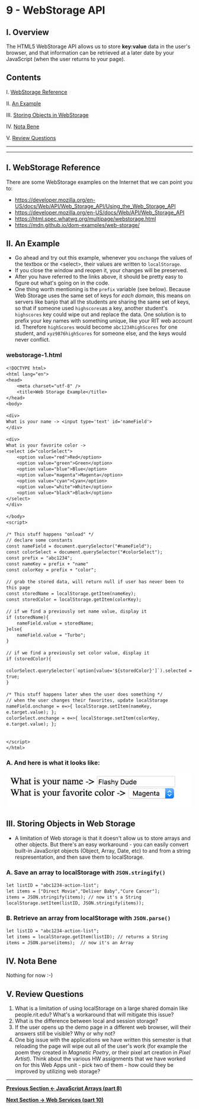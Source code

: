 # 9 - WebStorage API

## I. Overview
The HTML5 WebStorage API allows us to store **key:value** data in the user's browser, and that information can be retrieved at a later date by your JavaScript (when the user returns to your page).

## Contents
<!--- Local Navigation --->
I. [WebStorage Reference](#section1)

II. [An Example](#section2)

III. [Storing Objects in WebStorage](#section3)

IV. [Nota Bene](#section4)

V. [Review Questions](#section5)

<hr><hr>

## I. <a id="section1">WebStorage Reference
There are some WebStorage examples on the Internet that we can point you to:

- https://developer.mozilla.org/en-US/docs/Web/API/Web_Storage_API/Using_the_Web_Storage_API
- https://developer.mozilla.org/en-US/docs/Web/API/Web_Storage_API
- https://html.spec.whatwg.org/multipage/webstorage.html
- https://mdn.github.io/dom-examples/web-storage/


## II. <a id="section2">An Example

- Go ahead and try out this example, whenever you `onchange` the values of the textbox or the &lt;select>, their values are written to `localStorage`. 
- If you close the window and reopen it, your changes will be preserved.  
- After you have referred to the links above, it should be pretty easy to figure out what's going on in the code.
- One thing worth mentioning is the `prefix` variable (see below). Because Web Storage uses the same set of keys for *each domain*, this means on servers like banjo that all the students are sharing the same set of keys, so that if someone used `highscores`as a key, another student's `highscores` key could wipe out and replace the data. One solution is to prefix your key names with something unique, like your RIT web account id. Therefore `highScores` would become `abc1234highScores` for one student, and `xyz9876highScores` for someone else, and the keys would never conflict.

### webstorage-1.html
```
<!DOCTYPE html>
<html lang="en">
<head>
	<meta charset="utf-8" />
	<title>Web Storage Example</title>
</head>
<body>

<div>
What is your name -> <input type='text' id='nameField'>
</div>

<div>
What is your favorite color -> 
<select id="colorSelect">
	<option value="red">Red</option>
	<option value="green">Green</option>
	<option value="blue">Blue</option>
	<option value="magenta">Magenta</option>
	<option value="cyan">Cyan</option>
	<option value="white">White</option>
	<option value="black">Black</option>
</select>
</div>

</body>
<script>

/* This stuff happens "onload" */
// declare some constants
const nameField = document.querySelector("#nameField");
const colorSelect = document.querySelector("#colorSelect");
const prefix = "abc1234";
const nameKey = prefix + "name"
const colorKey = prefix + "color";

// grab the stored data, will return null if user has never been to this page
const storedName = localStorage.getItem(nameKey);
const storedColor = localStorage.getItem(colorKey);

// if we find a previously set name value, display it
if (storedName){
	nameField.value = storedName;
}else{
	nameField.value = "Turbo";
}

// if we find a previously set color value, display it
if (storedColor){
	colorSelect.querySelector(`option[value='${storedColor}']`).selected = true;
}

/* This stuff happens later when the user does something */
// when the user changes their favorites, update localStorage
nameField.onchange = e=>{ localStorage.setItem(nameKey, e.target.value); };
colorSelect.onchange = e=>{ localStorage.setItem(colorKey, e.target.value); };


</script>
</html>
```

### A. And here is what it looks like:

![Web Page](_images/web-storage-1.jpg)


## III. <a id="section3">Storing Objects in Web Storage
- A limitation of Web storage is that it doesn't allow us to store arrays and other objects. But there's an easy workaround - you can easily convert built-in JavaScript objects (Object, Array, Date, etc) to and from a string respresentation, and then save them to localStorage.

### A. Save an array to localStorage with `JSON.stringify()`

```
let listID = "abc1234-action-list";
let items = ["Direct Movie","Deliver Baby","Cure Cancer"];
items = JSON.stringify(items); // now it's a String
localStorage.setItem(listID, JSON.stringify(items));
```

### B. Retrieve an array from localStorage with `JSON.parse()`

```
let listID = "abc1234-action-list";
let items = localStorage.getItem(listID); // returns a String
items = JSON.parse(items);  // now it's an Array
```

## IV. <a id="section4">Nota Bene
Nothing for now :-)


## V. <a id="section5">Review Questions
1. What is a limitation of using localStorage on a large shared domain like people.rit.edu? What's a workaround that will mitigate this issue?
1. What is the difference between local and session storage?
1. If the user opens up the demo page in a different web browser, will their answers still be visible? Why or why not?
1. One big issue with the applications we have written this semester is that reloading the page will wipe out all of the user's work (for example the poem they created in *Magnetic Poetry*, or their pixel art creation in *Pixel Artist*). Think about the various HW assignments that we have worked on for this Web Apps unit - pick two of them - how could they be improved by utilizing web storage?

<hr>

**[Previous Section <- JavaScript Arrays (part 8)](web-apps-8.md)**

**[Next Section -> Web Services (part 10)](web-apps-10.md)**
